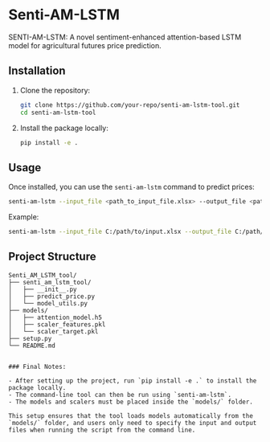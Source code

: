 # Senti-AM-LSTM

SENTI-AM-LSTM: A novel sentiment-enhanced attention-based LSTM model for agricultural futures price prediction.

## Installation

1. Clone the repository:
   ```bash
   git clone https://github.com/your-repo/senti-am-lstm-tool.git
   cd senti-am-lstm-tool


2. Install the package locally:
   ```bash
   pip install -e .
   ```

## Usage

Once installed, you can use the `senti-am-lstm` command to predict prices:

```bash
senti-am-lstm --input_file <path_to_input_file.xlsx> --output_file <path_to_output_file.xlsx>
```

Example:

```bash
senti-am-lstm --input_file C:/path/to/input.xlsx --output_file C:/path/to/output.xlsx
```

## Project Structure

```
Senti_AM_LSTM_tool/
├── senti_am_lstm_tool/
│   ├── __init__.py
│   ├── predict_price.py
│   └── model_utils.py
├── models/
│   ├── attention_model.h5
│   ├── scaler_features.pkl
│   └── scaler_target.pkl
├── setup.py
└── README.md
```
```

### Final Notes:

- After setting up the project, run `pip install -e .` to install the package locally.
- The command-line tool can then be run using `senti-am-lstm`.
- The models and scalers must be placed inside the `models/` folder.

This setup ensures that the tool loads models automatically from the `models/` folder, and users only need to specify the input and output files when running the script from the command line. 
